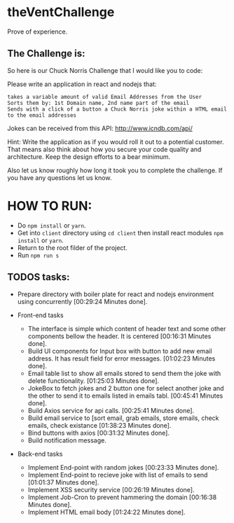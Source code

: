 # theVentChallenge

Prove of experience.

## The Challenge is:

So here is our Chuck Norris Challenge that I would like you to code:

Please write an application in react and nodejs that:

    takes a variable amount of valid Email Addresses from the User
    Sorts them by: 1st Domain name, 2nd name part of the email
    Sends with a click of a button a Chuck Norris joke within a HTML email to the email addresses

Jokes can be received from this API: http://www.icndb.com/api/

Hint: Write the application as if you would roll it out to a potential customer. That means also think about how you secure your code quality and architecture. Keep the design efforts to a bear minimum.

Also let us know roughly how long it took you to complete the challenge.
If you have any questions let us know.

# HOW TO RUN:

- Do `npm install` or `yarn`.
- Get into `client` directory using `cd client` then install react modules `npm install` or `yarn`.
- Return to the root filder of the project.
- Run `npm run s`

## TODOS tasks:

- Prepare directory with boiler plate for react and nodejs environment using concurrently [00:29:24 Minutes done].
- Front-end tasks

  - The interface is simple which content of header text and some other components bellow the header. It is centered [00:16:31 Minutes done].
  - Build UI components for Input box with button to add new email address. It has result field for error messages. [01:02:23 Minutes done].
  - Email table list to show all emails stored to send them the joke with delete functionality. [01:25:03 Minutes done].
  - JokeBox to fetch jokes and 2 button one for select another joke and the other to send it to emails listed in emails tabl. [00:45:41 Minutes done].
  - Build Axios service for api calls. [00:25:41 Minutes done].
  - Build email service to [sort email, grab emails, store emails, check emails, check existance [01:38:23 Minutes done].
  - Bind buttons with axios [00:31:32 Minutes done].
  - Build notification message.

- Back-end tasks
  - Implement End-point with random jokes [00:23:33 Minutes done].
  - Implement End-point to recieve joke with list of emails to send [01:01:37 Minutes done].
  - Implement XSS security service [00:26:19 Minutes done].
  - Implement Job-Cron to prevent hammering the domain [00:16:38 Minutes done].
  - Implement HTML email body [01:24:22 Minutes done].
